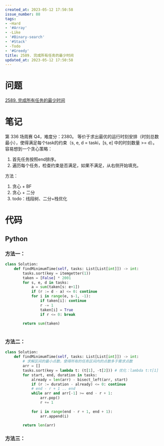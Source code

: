 ```yaml
---
created_at: 2023-05-12 17:50:58
issue_number: 88
tags:
- ~Hard
- '#Array'
- -Like
- '#Binary-search'
- '#Stack'
- -Todo
- '#Greedy'
title: 2589. 完成所有任务的最少时间
updated_at: 2023-05-12 17:50:58
---
```


# 问题

[2589. 完成所有任务的最少时间](https://leetcode.cn/problems/minimum-time-to-complete-all-tasks/)

# 笔记

第 336 场周赛 Q4，难度分：2380。
等价于求出最优的运行时刻安排（时刻总数最小），使得满足每个task的约束（s, e, d = taski，[s, e] 中的时刻数量 >= d）。
容易想到一个贪心策略：
1. 首先任务按照end排序。
2. 遍历每个任务，检查约束是否满足，如果不满足，从右侧开始填充。

方法：
1. 贪心 + BF
3. 贪心 + 二分
4. todo：线段树、二分+栈优化

# 代码

## Python

### 方法一：

```python
class Solution:
    def findMinimumTime(self, tasks: List[List[int]]) -> int:
        tasks.sort(key = itemgetter(1))
        taken = [False] * 2001
        for s, e, d in tasks:
            a = sum(taken[s: e+1])
            if (r := d - a) <= 0: continue
            for i in range(e, s-1, -1):
                if taken[i]: continue
                r -= 1
                taken[i] = True
                if r <= 0: break
        
        return sum(taken)
            
```

### 方法二：

```python
class Solution:
    def findMinimumTime(self, tasks: List[List[int]]) -> int:
        # 求解区间的最小点数，使得所有的任务区间内的点数多于需求点数
        arr = []
        tasks.sort(key = lambda t: (t[1], -t[2])) # 优化：lambda t:t[1] 也行，但更慢
        for start, end, duration in tasks:
            already = len(arr) - bisect_left(arr, start)
            if (r := duration - already) <= 0: continue
            # end - r + 1 .. end
            while arr and arr[-1] >= end - r + 1:
                arr.pop()
                r += 1
                
            for i in range(end - r + 1, end + 1):
                arr.append(i)

        return len(arr)
```

### 方法三：

```python

```